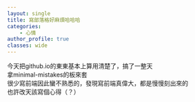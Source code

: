 ```yaml
---
layout: single
title: 寫部落格好麻煩哈哈哈
categories:
    - 心情
author_profile: true
classes: wide
---
```


今天把github.io的東東基本上算用清楚了，搞了一整天  
拿minimal-mistakes的板來套    
很少寫前端因此蠻不熟悉的，發現寫前端真偉大，都是慢慢刻出來的  
也許改天該寫個心得（？）  